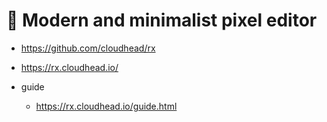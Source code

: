 # 👾 Modern and minimalist pixel editor
- https://github.com/cloudhead/rx

- https://rx.cloudhead.io/

- guide
  - https://rx.cloudhead.io/guide.html
